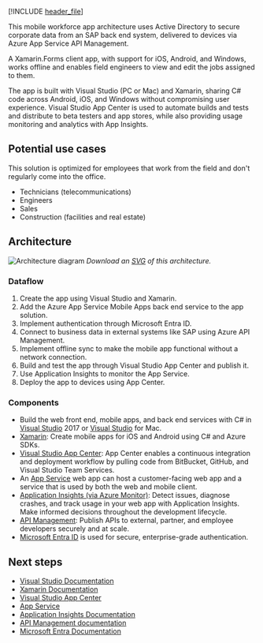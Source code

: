 [!INCLUDE [header_file](../../../includes/sol-idea-header.md)]

This mobile workforce app architecture uses Active Directory to secure corporate data from an SAP back end system, delivered to devices via Azure App Service API Management.

A Xamarin.Forms client app, with support for iOS, Android, and Windows, works offline and enables field engineers to view and edit the jobs assigned to them.

The app is built with Visual Studio (PC or Mac) and Xamarin, sharing C# code across Android, iOS, and Windows without compromising user experience. Visual Studio App Center is used to automate builds and tests and distribute to beta testers and app stores, while also providing usage monitoring and analytics with App Insights.

## Potential use cases

This solution is optimized for employees that work from the field and don't regularly come into the office.

- Technicians (telecommunications)
- Engineers
- Sales
- Construction (facilities and real estate)

## Architecture

![Architecture diagram](../media/custom-mobile-workforce-app.png)
*Download an [SVG](../media/custom-mobile-workforce-app.svg) of this architecture.*

### Dataflow

1. Create the app using Visual Studio and Xamarin.
1. Add the Azure App Service Mobile Apps back end service to the app solution.
1. Implement authentication through Microsoft Entra ID.
1. Connect to business data in external systems like SAP using Azure API Management.
1. Implement offline sync to make the mobile app functional without a network connection.
1. Build and test the app through Visual Studio App Center and publish it.
1. Use Application Insights to monitor the App Service.
1. Deploy the app to devices using App Center.

### Components

* Build the web front end, mobile apps, and back end services with C# in [Visual Studio](https://azure.microsoft.com/products/visual-studio) 2017 or [Visual Studio](https://azure.microsoft.com/products/visual-studio) for Mac.
* [Xamarin](https://azure.microsoft.com/features/xamarin): Create mobile apps for iOS and Android using C# and Azure SDKs.
* [Visual Studio App Center](https://azure.microsoft.com/services/app-center): App Center enables a continuous integration and deployment workflow by pulling code from BitBucket, GitHub, and Visual Studio Team Services.
* An [App Service](https://azure.microsoft.com/services/app-service) web app can host a customer-facing web app and a service that is used by both the web and mobile client.
* [Application Insights (via Azure Monitor)](https://azure.microsoft.com/services/application-insights): Detect issues, diagnose crashes, and track usage in your web app with Application Insights. Make informed decisions throughout the development lifecycle.
* [API Management](https://azure.microsoft.com/services/api-management): Publish APIs to external, partner, and employee developers securely and at scale.
* [Microsoft Entra ID](https://azure.microsoft.com/services/active-directory) is used for secure, enterprise-grade authentication.

## Next steps

* [Visual Studio Documentation](/visualstudio)
* [Xamarin Documentation](/xamarin)
* [Visual Studio App Center](/appcenter)
* [App Service](https://azure.microsoft.com/services/app-service)
* [Application Insights Documentation](/azure/application-insights)
* [API Management documentation](/azure/api-management)
* [Microsoft Entra Documentation](/azure/active-directory)
